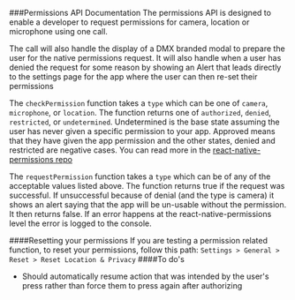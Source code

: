 ###Permissions API Documentation
The permissions API is designed to enable a developer to request permissions for camera, location or microphone using one call.

The call will also handle the display of a DMX branded modal to prepare the user for the native permissions request. It will also handle when a user has denied the request for some reason by showing an Alert that leads directly to the settings page for the app where the user can then re-set their permissions

The `checkPermission` function takes a `type` which can be one of `camera`, `microphone`, or `location`. The function returns one of `authorized`, `denied`, `restricted`, or `undetermined`. Undetermined is the base state assuming the user has never given a specific permission to your app. Approved means that they have given the app permission and the other states, denied and restricted are negative cases. You can read more in the [react-native-permissions repo](https://github.com/yonahforst/react-native-permissions)

The `requestPermission` function takes a `type` which can be of any of the acceptable values listed above. The function returns true if the request was successful. If unsuccessful because of denial (and the type is camera) it shows an alert saying that the app will be un-usable without the permission. It then returns false. If an error happens at the react-native-permissions level the error is logged to the console.

####Resetting your permissions
If you are testing a permission related function, to reset your permissions, follow this path: `Settings > General > Reset > Reset Location & Privacy`
####To do's
- Should automatically resume action that was intended by the user's press rather than force them to press again after authorizing